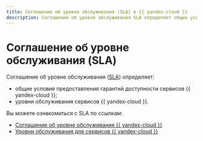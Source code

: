 ```yaml
---
title: Соглашение об уровне обслуживания (SLA) в {{ yandex-cloud }}
description: Соглашение об уровне обслуживания SLA определяет общие условия предоставления гарантий доступности и уровни обслуживания сервисов {{ yandex-cloud }}.
---
```

# Соглашение об уровне обслуживания&nbsp;(SLA)

Соглашение об уровне обслуживания ([SLA](../glossary/sla.md)) определяет:
  * общие условия предоставления гарантий доступности сервисов {{ yandex-cloud }};
  * уровни обслуживания сервисов {{ yandex-cloud }}.

Вы можете ознакомиться с SLA по ссылкам:
* [Соглашение об уровне обслуживания {{ yandex-cloud }}](https://yandex.ru/legal/cloud_sla/?lang=ru)
* [Уровни обслуживания для сервисов {{ yandex-cloud }}](https://yandex.ru/legal/cloud_sla_levels/?lang=ru)
